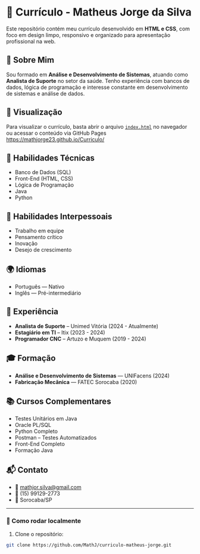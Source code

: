 # 💼 Currículo - Matheus Jorge da Silva

Este repositório contém meu currículo desenvolvido em **HTML e CSS**, com foco em design limpo, responsivo e organizado para apresentação profissional na web.

## 🧑 Sobre Mim

Sou formado em **Análise e Desenvolvimento de Sistemas**, atuando como **Analista de Suporte** no setor da saúde. Tenho experiência com bancos de dados, lógica de programação e interesse constante em desenvolvimento de sistemas e análise de dados.

## 📄 Visualização

Para visualizar o currículo, basta abrir o arquivo [`index.html`](./index.html) no navegador ou acessar o conteúdo via GitHub Pages https://mathjorge23.github.io/Curriculo/

## 🧠 Habilidades Técnicas

- Banco de Dados (SQL)
- Front-End (HTML, CSS)
- Lógica de Programação
- Java
- Python

## 🤝 Habilidades Interpessoais

- Trabalho em equipe
- Pensamento crítico
- Inovação
- Desejo de crescimento

## 🌍 Idiomas

- Português — Nativo  
- Inglês — Pré-intermediário

## 🏢 Experiência

- **Analista de Suporte** – Unimed Vitória (2024 - Atualmente)  
- **Estagiário em TI** – Itix (2023 - 2024)  
- **Programador CNC** – Artuzo e Muquem (2019 - 2024)

## 🎓 Formação

- **Análise e Desenvolvimento de Sistemas** — UNIFacens (2024)  
- **Fabricação Mecânica** — FATEC Sorocaba (2020)

## 📚 Cursos Complementares

- Testes Unitários em Java  
- Oracle PL/SQL  
- Python Completo  
- Postman – Testes Automatizados  
- Front-End Completo  
- Formação Java

## 📬 Contato

- 📧 mathjor.silva@gmail.com  
- 📱 (15) 99129-2773  
- 📍 Sorocaba/SP

---

### 🚀 Como rodar localmente

1. Clone o repositório:

```bash
git clone https://github.com/MathJ/curriculo-matheus-jorge.git
